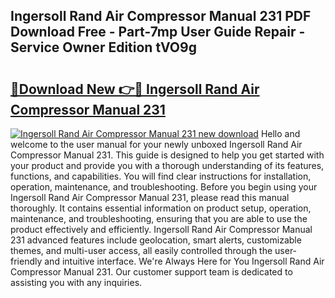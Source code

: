 ## Ingersoll Rand Air Compressor Manual 231 PDF Download Free - Part-7mp User Guide Repair - Service Owner Edition tVO9g

# <h2><a href="http://bc4782.oget.top/?id=Ingersoll+Rand+Air+Compressor+Manual+231">🔗Download New 👉🔴 Ingersoll Rand Air Compressor Manual 231</a></h2>

[![Ingersoll Rand Air Compressor Manual 231 new download](https://i.imgur.com/5g1atiW.png)](http://bc4782.oget.top/?id=Ingersoll+Rand+Air+Compressor+Manual+231)
Hello and welcome to the user manual for your newly unboxed Ingersoll Rand Air Compressor Manual 231. This guide is designed to help you get started with your product and provide you with a thorough understanding of its features, functions, and capabilities. You will find clear instructions for installation, operation, maintenance, and troubleshooting. Before you begin using your Ingersoll Rand Air Compressor Manual 231, please read this manual thoroughly. It contains essential information on product setup, operation, maintenance, and troubleshooting, ensuring that you are able to use the product effectively and efficiently. Ingersoll Rand Air Compressor Manual 231 advanced features include geolocation, smart alerts, customizable themes, and multi-user access, all easily controlled through the user-friendly and intuitive interface. We're Always Here for You Ingersoll Rand Air Compressor Manual 231. Our customer support team is dedicated to assisting you with any inquiries.
